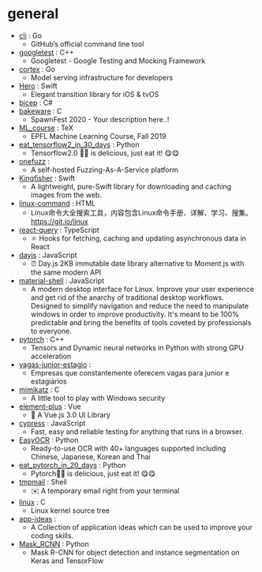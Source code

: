 # general
- [cli](https://github.com/cli/cli) : Go
  - GitHub’s official command line tool
- [googletest](https://github.com/google/googletest) : C++
  - Googletest - Google Testing and Mocking Framework
- [cortex](https://github.com/cortexlabs/cortex) : Go
  - Model serving infrastructure for developers
- [Hero](https://github.com/HeroTransitions/Hero) : Swift
  - Elegant transition library for iOS & tvOS
- [bicep](https://github.com/Azure/bicep) : C#
- [bakeware](https://github.com/spawnfest/bakeware) : C
  - SpawnFest 2020 - Your description here..!
- [ML_course](https://github.com/epfml/ML_course) : TeX
  - EPFL Machine Learning Course, Fall 2019
- [eat_tensorflow2_in_30_days](https://github.com/lyhue1991/eat_tensorflow2_in_30_days) : Python
  - Tensorflow2.0 🍎🍊 is delicious, just eat it! 😋😋
- [onefuzz](https://github.com/microsoft/onefuzz) : 
  - A self-hosted Fuzzing-As-A-Service platform
- [Kingfisher](https://github.com/onevcat/Kingfisher) : Swift
  - A lightweight, pure-Swift library for downloading and caching images from the web.
- [linux-command](https://github.com/jaywcjlove/linux-command) : HTML
  - Linux命令大全搜索工具，内容包含Linux命令手册、详解、学习、搜集。https://git.io/linux
- [react-query](https://github.com/tannerlinsley/react-query) : TypeScript
  - ⚛️ Hooks for fetching, caching and updating asynchronous data in React
- [dayjs](https://github.com/iamkun/dayjs) : JavaScript
  - ⏰ Day.js 2KB immutable date library alternative to Moment.js with the same modern API
- [material-shell](https://github.com/material-shell/material-shell) : JavaScript
  - A modern desktop interface for Linux. Improve your user experience and get rid of the anarchy of traditional desktop workflows. Designed to simplify navigation and reduce the need to manipulate windows in order to improve productivity. It's meant to be 100% predictable and bring the benefits of tools coveted by professionals to everyone.
- [pytorch](https://github.com/pytorch/pytorch) : C++
  - Tensors and Dynamic neural networks in Python with strong GPU acceleration
- [vagas-junior-estagio](https://github.com/alinebastos/vagas-junior-estagio) : 
  - Empresas que constantemente oferecem vagas para junior e estagiários
- [mimikatz](https://github.com/gentilkiwi/mimikatz) : C
  - A little tool to play with Windows security
- [element-plus](https://github.com/element-plus/element-plus) : Vue
  - 🎉 A Vue.js 3.0 UI Library
- [cypress](https://github.com/cypress-io/cypress) : JavaScript
  - Fast, easy and reliable testing for anything that runs in a browser.
- [EasyOCR](https://github.com/JaidedAI/EasyOCR) : Python
  - Ready-to-use OCR with 40+ languages supported including Chinese, Japanese, Korean and Thai
- [eat_pytorch_in_20_days](https://github.com/lyhue1991/eat_pytorch_in_20_days) : Python
  - Pytorch🍊🍉 is delicious, just eat it! 😋😋
- [tmpmail](https://github.com/sdushantha/tmpmail) : Shell
  - ✉️ A temporary email right from your terminal
- [linux](https://github.com/torvalds/linux) : C
  - Linux kernel source tree
- [app-ideas](https://github.com/florinpop17/app-ideas) : 
  - A Collection of application ideas which can be used to improve your coding skills.
- [Mask_RCNN](https://github.com/matterport/Mask_RCNN) : Python
  - Mask R-CNN for object detection and instance segmentation on Keras and TensorFlow
